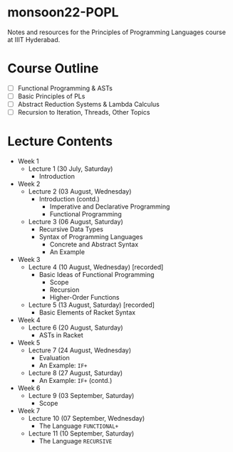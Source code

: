 # monsoon22-POPL
Notes and resources for the Principles of Programming Languages course at IIIT Hyderabad.

# Course Outline
- [ ] Functional Programming & ASTs
- [ ] Basic Principles of PLs
- [ ] Abstract Reduction Systems & Lambda Calculus
- [ ] Recursion to Iteration, Threads, Other Topics

# Lecture Contents
* Week 1
    * Lecture 1 (30 July, Saturday)
        * Introduction
* Week 2
    * Lecture 2 (03 August, Wednesday)
        * Introduction (contd.)
            - Imperative and Declarative Programming
            - Functional Programming
    * Lecture 3 (06 August, Saturday)
        * Recursive Data Types
        * Syntax of Programming Languages
            * Concrete and Abstract Syntax
            * An Example
* Week 3
    * Lecture 4 (10 August, Wednesday) [recorded]
        * Basic Ideas of Functional Programming
            * Scope
            * Recursion
            * Higher-Order Functions
    * Lecture 5 (13 August, Saturday) [recorded]
        * Basic Elements of Racket Syntax
* Week 4
    * Lecture 6 (20 August, Saturday)
        * ASTs in Racket
* Week 5
    * Lecture 7 (24 August, Wednesday)
        * Evaluation
        * An Example: `IF+`
    * Lecture 8 (27 August, Saturday)
        * An Example: `IF+` (contd.)
* Week 6
    * Lecture 9 (03 September, Saturday)
        * Scope
* Week 7
    * Lecture 10 (07 September, Wednesday)
        * The Language `FUNCTIONAL+`
    * Lecture 11 (10 September, Saturday)
        * The Language `RECURSIVE`